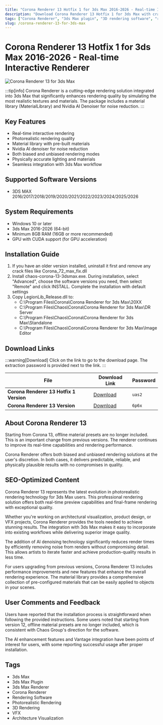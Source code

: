 ```yaml
---
title: "Corona Renderer 13 Hotfix 1 for 3ds Max 2016-2026 - Real-time Interactive Renderer"
description: "Download Corona Renderer 13 Hotfix 1 for 3ds Max with crack. A real-time interactive renderer for 3ds Max that delivers photorealistic rendering quality with material library and Nvidia AI denoiser."
tags: ["Corona Renderer", "3ds Max plugin", "3D rendering software", "real-time rendering", "photorealistic rendering", "3D Max renderer"]
slug: /corona-renderer-13-for-3ds-max
---
```

<!--Above is frontmatter Part-generate depend on content meet Google Seo, you need to balance automation efficiency with Google's core ranking factors—especially E-E-A-T (Experience, Expertise, Authoritativeness, Trustworthiness), -->

<!--First Part-This is Title -->
# Corona Renderer 13 Hotfix 1 for 3ds Max 2016-2026 - Real-time Interactive Renderer

<!--Second Part-This is First Banner -->
![Corona Renderer 13 for 3ds Max](https://www.gfxcamp.com/wp-content/uploads/2023/12/Corona-Renderer-11-for-3ds-Max.jpg)

:::tip[info]
Corona Renderer is a cutting-edge rendering solution integrated into 3ds Max that significantly enhances rendering quality by simulating the most realistic textures and materials. The package includes a material library (MaterialLibrary) and Nvidia AI Denoiser for noise reduction.
:::

## Key Features

- Real-time interactive rendering
- Photorealistic rendering quality
- Material library with pre-built materials
- Nvidia AI denoiser for noise reduction
- Both biased and unbiased rendering modes
- Physically accurate lighting and materials
- Seamless integration with 3ds Max workflow

## Supported Software Versions

- 3DS MAX 2016/2017/2018/2019/2020/2021/2022/2023/2024/2025/2026

## System Requirements

- Windows 10 or later
- 3ds Max 2016-2026 (64-bit)
- Minimum 8GB RAM (16GB or more recommended)
- GPU with CUDA support (for GPU acceleration)

## Installation Guide

1. If you have an older version installed, uninstall it first and remove any crack files like Corona_72_max_fix.dll
2. Install chaos-corona-13-3dsmax.exe. During installation, select "Advanced", choose the software versions you need, then select "Remote" and click INSTALL. Complete the installation with default settings
3. Copy LegionLib_Release.dll to:
   - C:\Program Files\Corona\Corona Renderer for 3ds Max\20XX
   - C:\Program Files\Chaos\Corona\Corona Renderer for 3ds Max\DR Server
   - C:\Program Files\Chaos\Corona\Corona Renderer for 3ds Max\Standalone
   - C:\Program Files\Chaos\Corona\Corona Renderer for 3ds Max\Image Editor

<!-- The Last Part-Download -->
## Download Links
:::warning[Download]
Click on the link to go to the download page. The extraction password is provided next to the link.
:::

| File                       | Download Link                                                              | Password |
| -------------------------- | -------------------------------------------------------------------------- | -------- |
| **Corona Renderer 13 Hotfix 1 Version**  | [Download](https://pan.baidu.com/s/1Lzw10wW53-l7B--oaZqljQ?pwd=uas2)        | `uas2`   |
| **Corona Renderer 13 Version**  | [Download](https://pan.baidu.com/s/1OyoQrrlBhakij6Vw8zqq1g?pwd=6p6x)        | `6p6x`   |

## About Corona Renderer 13

Starting from Corona 13, offline material presets are no longer included. This is an important change from previous versions. The renderer continues to improve its real-time capabilities and rendering performance.

Corona Renderer offers both biased and unbiased rendering solutions at the user's discretion. In both cases, it delivers predictable, reliable, and physically plausible results with no compromises in quality.

## SEO-Optimized Content

Corona Renderer 13 represents the latest evolution in photorealistic rendering technology for 3ds Max users. This professional rendering solution offers both real-time preview capabilities and final-frame rendering with exceptional quality.

Whether you're working on architectural visualization, product design, or VFX projects, Corona Renderer provides the tools needed to achieve stunning results. The integration with 3ds Max makes it easy to incorporate into existing workflows while delivering superior image quality.

The addition of AI denoising technology significantly reduces render times by efficiently removing noise from renders without compromising detail. This allows artists to iterate faster and achieve production-quality results in less time.

For users upgrading from previous versions, Corona Renderer 13 includes performance improvements and new features that enhance the overall rendering experience. The material library provides a comprehensive collection of pre-configured materials that can be easily applied to objects in your scenes.

## User Comments and Feedback

Users have reported that the installation process is straightforward when following the provided instructions. Some users noted that starting from version 12, offline material presets are no longer included, which is consistent with Chaos Group's direction for the software.

The AI enhancement features and Vantage integration have been points of interest for users, with some reporting successful usage after proper installation.

## Tags

- 3ds Max
- 3ds Max Plugin
- 3ds Max Renderer
- Corona Renderer
- Rendering Software
- Photorealistic Rendering
- 3D Rendering
- VFX
- Architecture Visualization
